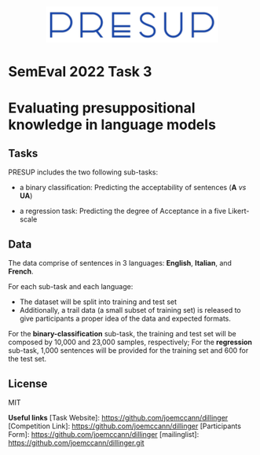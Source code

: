
<p align="center">
  <img src="https://github.com/shammur/PRESUP/blob/main/presup_logo.png" width="350" title="PRESUP">
<!--   <img src="your_relative_path_here_number_2_large_name" width="350" alt="accessibility text"> -->
</p>

# SemEval 2022 Task 3
# Evaluating presuppositional knowledge in language models

<!-- [![Build Status](https://travis-ci.org/joemccann/dillinger.svg?branch=master)](https://travis-ci.org/joemccann/dillinger) -->

## Tasks

PRESUP includes the two following sub-tasks: 
- a binary classification: Predicting the acceptability of sentences (**A** _vs_ **UA**)
<!-- - , which consists in predicting the acceptability label assigned to each sentence of the test set; -->
- a regression task: Predicting the degree of Acceptance in a five Likert-scale
<!-- - , which consists in predicting the average score assigned by human annotators on a five Likert-scale with respect to the subset of data evaluated via crowdsourcing. -->


## Data
The data comprise of sentences in 3 languages:  **English**, **Italian**, and **French**. 

For each sub-task and each language: 
- The dataset will be split into training and test set
- Additionally, a trail data (a small subset of training set) is released to give participants a proper idea of the data and expected formats.


For the **binary-classification** sub-task, the training and test set will be composed by 10,000  and 23,000 samples, respectively;
For the **regression** sub-task, 1,000 sentences will be provided for the training set and 600 for the test set.



## License

MIT

**Useful links**
   [Task Website]: <https://github.com/joemccann/dillinger>
   [Competition Link]: <https://github.com/joemccann/dillinger>
   [Participants Form]: <https://github.com/joemccann/dillinger>
   [mailinglist]: <https://github.com/joemccann/dillinger.git>

